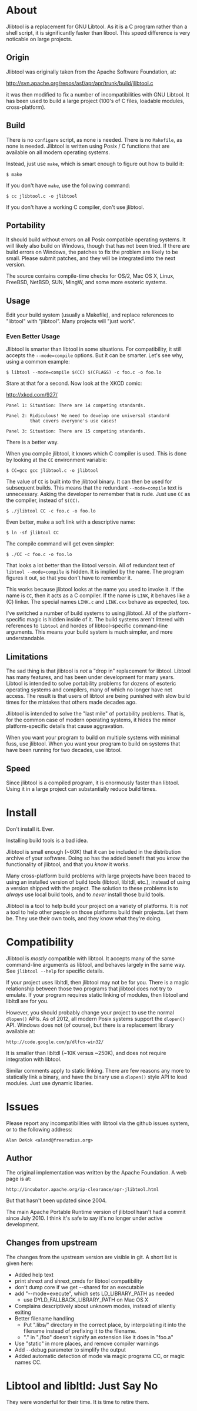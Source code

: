 # About

Jlibtool is a replacement for GNU Libtool.  As it is a C program
rather than a shell script, it is significantly faster than libool.
This speed difference is very noticable on large projects.

## Origin

Jlibtool was originally taken from the Apache Software Foundation, at:

  http://svn.apache.org/repos/asf/apr/apr/trunk/build/jlibtool.c

it was then modified to fix a number of incompatibilities with GNU
Libtool.  It has been used to build a large project (100's of C files,
loadable modules, cross-platform).

## Build

There is no `configure` script, as none is needed.  There is no
`Makefile`, as none is needed.  Jlibtool is written using Posix / C
functions that are available on all modern operating systems.

Instead, just use `make`, which is smart enough to figure out how to
build it:

    $ make

If you don't have `make`, use the following command:

    $ cc jlibtool.c -o jlibtool

If you don't have a working C compiler, don't use jlibtool.

## Portability

It should build without errors on all Posix compatible operating
systems.  It will likely also build on Windows, though that has not
been tried.  If there are build errors on Windows, the patches to fix
the problem are likely to be small.  Please submit patches, and they
will be integrated into the next version.

The source contains compile-time checks for OS/2, Mac OS X, Linux,
FreeBSD, NetBSD, SUN, MingW, and some more esoteric systems.

## Usage

Edit your build system (usually a Makefile), and replace references to
"libtool" with "jlibtool".  Many projects will "just work".

### Even Better Usage

Jlibtool is smarter than libtool in some situations.  For
compatibility, it still accepts the `--mode=compile` options.  But it
can be smarter.  Let's see why, using a common example:

    $ libtool --mode=compile $(CC) $(CFLAGS) -c foo.c -o foo.lo

Stare at that for a second.  Now look at the XKCD comic:

  http://xkcd.com/927/
  
    Panel 1: Situation: There are 14 competing standards.
    
    Panel 2: Ridiculous! We need to develop one universal standard
             that covers everyone's use cases!
    
    Panel 3: Situation: There are 15 competing standards.

There is a better way.

When you compile jlibtool, it knows which C compiler is used.  This
is done by looking at the `CC` environment variable:

    $ CC=gcc gcc jlibtool.c -o jlibtool

The value of `CC` is built into the jlibtool binary.  It can then be
used for subsequent builds.  This means that the redundant
`--mode=compile` text is unnecessary.  Asking the developer to
remember that is rude.  Just use `CC` as the compiler, instead of
`$(CC)`.

    $ ./jlibtool CC -c foo.c -o foo.lo

Even better, make a soft link with a descriptive name:

    $ ln -sf jlibtool CC

The compile command will get even simpler:

    $ ./CC -c foo.c -o foo.lo

That looks a lot better than the libtool versoin.  All of redundant
text of `libtool --mode=compile` is hidden.  It is implied by the
name.  The program figures it out, so that you don't have to remember
it.

This works because jlibtool looks at the name you used to invoke it.
If the name is `CC`, then it acts as a C compiler.  If the name is
`LINK`, it behaves like a (C) linker.  The special names `LINK.c` and
`LINK.cxx` behave as expected, too.

I've switched a number of build systems to using jlibtool.  All of the
platform-specific magic is hidden inside of it.  The build systems
aren't littered with references to `libtool` and hordes of
libtool-specific command-line arguments.  This means your build system
is much simpler, and more understandable.

## Limitations

The sad thing is that jlibtool is _not_ a "drop in" replacement for
libtool.  Libtool has many features, and has been under development
for many years.  Libtool is intended to solve portability problems for
dozens of esoteric operating systems and compilers, many of which no
longer have net access.  The result is that users of libtool are being
punished with slow build times for the mistakes that others made
decades ago.

Jlibtool is intended to solve the "last mile" of portability problems.
That is, for the common case of modern operating systems, it hides the
minor platform-specific details that cause aggravation.

When you want your program to build on multiple systems with minimal
fuss, use jlibtool.  When you want your program to build on systems
that have been running for two decades, use libtool.

## Speed

Since jlibtool is a compiled program, it is enormously faster than
libtool.  Using it in a large project can substantially reduce build
times.

# Install

Don't install it.  Ever.

Installing build tools is a bad idea.

Jlibtool is small enough (~60K) that it can be included in the
distribution archive of your software.  Doing so has the added benefit
that you _know_ the functionality of jlibtool, and that you _know_ it
works.

Many cross-platform build problems with large projects have been
traced to using an installed version of build tools (libtool, libltdl,
etc.), instead of using a version shipped with the project.  The
solution to these problems is to _always_ use local build tools, and
to _never_ install those build tools.

Jlibtool is a tool to help build your project on a variety of
platforms.  It is _not_ a tool to help other people on those platforms
build their projects.  Let them be.  They use their own tools, and
they know what they're doing.

# Compatibility

Jlibtool is _mostly_ compatible with libtool.  It accepts many of
the same command-line arguments as libtool, and behaves largely in
the same way.  See `jlibtool --help` for specific details.

If your project uses libltdl, then jlibtool may not be for you.  There
is a magic relationship between those two programs that jlibtool does
not try to emulate.  If your program requires static linking of
modules, then libtool and libltdl are for you.

However, you should probably change your project to use the normal
`dlopen()` APIs.  As of 2012, all modern Posix systems support the
`dlopen()` API.  Windows does not (of course), but there is a
replacement library available at:

    http://code.google.com/p/dlfcn-win32/

It is smaller than libltdl (~10K versus ~250K), and does not require
integration with libtool.

Similar comments apply to static linking.  There are few reasons any
more to statically link a binary, and have the binary use a `dlopen()`
style API to load modules.  Just use dynamic libaries.

# Issues

Please report any incompatibilities with libtool via the github issues
system, or to the following address:

    Alan DeKok <aland@freeradius.org>

## Author

The original implementation was written by the Apache Foundation.  A
web page is at:

    http://incubator.apache.org/ip-clearance/apr-jlibtool.html

But that hasn't been updated since 2004.

The main Apache Portable Runtime version of jlibtool hasn't had a
commit since July 2010.  I think it's safe to say it's no longer under
active development.

## Changes from upstream

The changes from the upstream version are visible in git.  A short
list is given here:

* Added help text
* print shrext and shrext_cmds for libtool compatibility
* don't dump core if we get --shared for an executable
* add "--mode=execute", which sets LD_LIBRARY_PATH as needed
  * use DYLD_FALLBACK_LIBRARY_PATH on Mac OS X
* Complains descriptively about unknown modes, instead of silently exiting
* Better filename handling
  * Put ".libs/" directory in the correct place, by interpolating it into the filename instead of prefixing it to the filename.
  * "." in "./foo" doesn't signify an extension like it does in "foo.a"
* Use "static" in more places, and remove compiler warnings
* Add --debug parameter to simplify the output
* Added automatic detection of mode via magic programs CC, or magic names CC.

# Libtool and libltld: Just Say No

They were wonderful for their time.  It is time to retire them.
